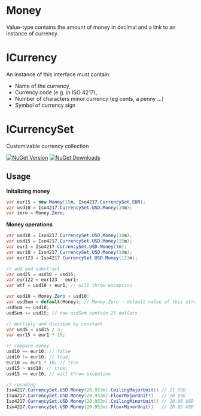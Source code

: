 # Money
Value-type contains the amount of money in decimal and a link to an instance of currency.

# ICurrency
An instance of this interface must contain:
* Name of the currency,
* Currency code (e.g. in ISO 4217),
* Number of characters minor currency (eg cents, a penny ...)
* Symbol of currency sign

# ICurrencySet
Customizable currency collection

[![NuGet Version](http://img.shields.io/nuget/v/NMoney.svg?style=flat)](https://www.nuget.org/packages/NMoney/) 
[![NuGet Downloads](http://img.shields.io/nuget/dt/NMoney.svg?style=flat)](https://www.nuget.org/packages/NMoney/)

Usage
-----
**Initalizing money**

```C#
var eur15 = new Money(15m, Iso4217.CurrencySet.EUR);
var usd10 = Iso4217.CurrencySet.USD.Money(10m);
var zero = Money.Zero;
```

**Money operations**

```C#
var usd10 = Iso4217.CurrencySet.USD.Money(10m);
var usd15 = Iso4217.CurrencySet.USD.Money(15m);
var eur1 = Iso4217.CurrencySet.USD.Money(1m);
var eur10 = Iso4217.CurrencySet.USD.Money(10m);
var eur123 = Iso4217.CurrencySet.USD.Money(123m);

// add and substract
var usd25 = usd10 + usd15;
var eur122 = eur123 - eur1;
var wtf = usd10 + eur1; // will throw exception

var usd10 = Money.Zero + usd10;
var usdSum = default(Money); // Money.Zero - default value of this struct
usdSum += usd10;
usdSum += usd15; // now usdSum contain 25 dollars

// multiply and division by constant
var usd5 = usd15 / 3;
var eur15 = eur1 * 15;

// compare money
usd10 == eur10; // false
usd10 != eur10; // true;
eur10 == eur1 * 10; // true
usd15 > usd10; // true;
usd15 <= eur10; // will throw exception

// rounding
Iso4217.CurrencySet.USD.Money(20.953m).CeilingMajorUnit() // 21 USD
Iso4217.CurrencySet.USD.Money(20.953m).FloorMajorUnit()   // 20 USD
Iso4217.CurrencySet.USD.Money(20.953m).CeilingMinorUnit() // 20.96 USD
Iso4217.CurrencySet.USD.Money(20.953m).FloorMinorUnit()   // 20.95 USD
```
